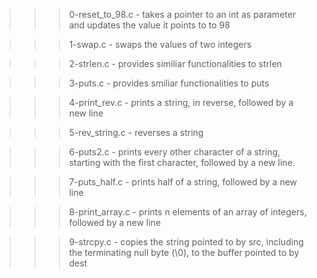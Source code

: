 >>> 0-reset_to_98.c
	- takes a pointer to an int as parameter and updates the value it points to to 98

>>> 1-swap.c
	- swaps the values of two integers

>>> 2-strlen.c
	- provides similiar functionalities to strlen

>>> 3-puts.c
	- provides smiliar functionalities to puts

>>> 4-print_rev.c
	- prints a string, in reverse, followed by a new line

>>> 5-rev_string.c
	- reverses a string

>>> 6-puts2.c
	- prints every other character of a string, starting with the first character, followed by a new line.

>>> 7-puts_half.c
	- prints half of a string, followed by a new line

>>> 8-print_array.c
	- prints n elements of an array of integers, followed by a new line

>>> 9-strcpy.c
	- copies the string pointed to by src, including the terminating null byte (\0), to the buffer pointed to by dest
